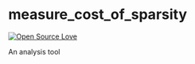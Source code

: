 # measure_cost_of_sparsity

[![Open Source Love](https://badges.frapsoft.com/os/v3/open-source.svg?v=103)](https://github.com/ellerbrock/open-source-badges/)

An analysis tool
